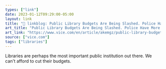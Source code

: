 ```yaml
---
types: ["link"]
date: 2023-01-12T09:29:00-05:00
layout: link
title: "🔗 linkblog: Public Library Budgets Are Being Slashed. Police Have More Cash Than Ever'"
art_title: "Public Library Budgets Are Being Slashed. Police Have More Cash Than Ever"
art_link: "https://www.vice.com/en/article/akemgz/public-library-budgets-are-being-slashed-police-have-more-cash-than-ever"
source: ["vice.com"]
tags: ["libraries"]
---
```

Libraries are perhaps the most important public institution out there. We can't afford to cut their budgets.  
 
